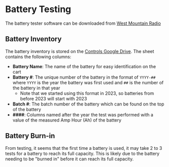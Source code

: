 # Battery Testing

The battery tester software can be downloaded from [West Mountain Radio](https://www.westmountainradio.com/kb_view_topic.php?id=OT39)

## Battery Inventory

The battery inventory is stored on the [Controls Google Drive](https://docs.google.com/spreadsheets/d/1FuXBKi-0rdc3TUn-NmKlwbxnQNfPKqYTIuXhqqFid90/edit?usp=sharing).
The sheet contains the following columns:

- **Battery Name**: The name of the battery for easy identification on the cart
- **Battery #**: The unique number of the battery in the format of `YYYY-##` where `YYYY` is the year the battery was first used and `##` is the number of the battery in that year
  - Note that we started using this format in 2023, so batteries from before 2023 will start with 2023
- **Batch #**: The batch number of the battery which can be found on the top of the battery
- **####**: Columns named after the year the test was performed with a value of the measured Amp Hour (Ah) of the battery

## Battery Burn-in

From testing, it seems that the first time a battery is used, it may take 2 to 3 tests for a battery to reach its full capacity. This is likely due to the battery needing to be "burned in" before it can reach its full capacity.
